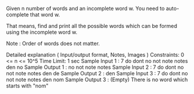 Given n number of words and an incomplete word w. You need to auto-complete that word w.

That means, find and print all the possible words which can be formed using the incomplete word w.

Note : Order of words does not matter.

Detailed explanation ( Input/output format, Notes, Images )
Constraints:
0 <= n <= 10^5
Time Limit: 1 sec
Sample Input 1 :
7
do dont no not note notes den
no
Sample Output 1 :
no
not
note
notes
Sample Input 2 :
7
do dont no not note notes den
de
Sample Output 2 :
den
Sample Input 3 :
7
do dont no not note notes den
nom
Sample Output 3 :
(Empty) There is no word which starts with "nom"
